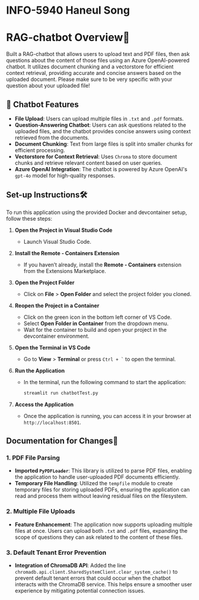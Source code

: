 # INFO-5940 Haneul Song

# RAG-chatbot Overview🤖
Built a RAG-chatbot that allows users to upload text and PDF files, then ask questions about the content of those files using an Azure OpenAI-powered chatbot. It utilizes document chunking and a vectorstore for efficient context retrieval, providing accurate and concise answers based on the uploaded document. Please make sure to be very specific with your question about your uploaded file!

## 🚀 Chatbot Features
- **File Upload**: Users can upload multiple files in `.txt` and `.pdf` formats.
- **Question-Answering Chatbot**: Users can ask questions related to the uploaded files, and the chatbot provides concise answers using context retrieved from the documents.
- **Document Chunking**: Text from large files is split into smaller chunks for efficient processing.
- **Vectorstore for Context Retrieval**: Uses `Chroma` to store document chunks and retrieve relevant content based on user queries.
- **Azure OpenAI Integration**: The chatbot is powered by Azure OpenAI's `gpt-4o` model for high-quality responses.


## Set-up Instructions🛠️

To run this application using the provided Docker and devcontainer setup, follow these steps:

1. **Open the Project in Visual Studio Code**
   - Launch Visual Studio Code.

2. **Install the Remote - Containers Extension**
   - If you haven’t already, install the **Remote - Containers** extension from the Extensions Marketplace.

3. **Open the Project Folder**
   - Click on **File** > **Open Folder** and select the project folder you cloned.

4. **Reopen the Project in a Container**
   - Click on the green icon in the bottom left corner of VS Code.
   - Select **Open Folder in Container** from the dropdown menu.
   - Wait for the container to build and open your project in the devcontainer environment.

5. **Open the Terminal in VS Code**
   - Go to **View** > **Terminal** or press `` Ctrl + ` `` to open the terminal.

6. **Run the Application**
   - In the terminal, run the following command to start the application:
     ```bash
     streamlit run chatbotTest.py
     ```

7. **Access the Application**
    - Once the application is running, you can access it in your browser at `http://localhost:8501`.



## Documentation for Changes📄
### 1. **PDF File Parsing**
- **Imported `PyPDFLoader`**: This library is utilized to parse PDF files, enabling the application to handle user-uploaded PDF documents efficiently.
- **Temporary File Handling**: Utilized the `tempfile` module to create temporary files for storing uploaded PDFs, ensuring the application can read and process them without leaving residual files on the filesystem.

### 2. **Multiple File Uploads**
- **Feature Enhancement**: The application now supports uploading multiple files at once. Users can upload both `.txt` and `.pdf` files, expanding the scope of questions they can ask related to the content of these files.

### 3. **Default Tenant Error Prevention**
- **Integration of ChromaDB API**: Added the line `chromadb.api.client.SharedSystemClient.clear_system_cache()` to prevent default tenant errors that could occur when the chatbot interacts with the ChromaDB service. This helps ensure a smoother user experience by mitigating potential connection issues.




